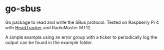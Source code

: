 # go-sbus
Go package to read and write the SBus protocol.  Tested on Raspberry Pi 4 with [HeadTracker](https://headtracker.gitbook.io/head-tracker/) and RadioMaster MT12

A simple example using an error group with a ticker to periodically log the output can be found in the example folder.
